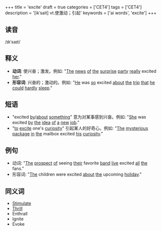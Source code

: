 +++
title = 'excite'
draft = true
categories = ['CET4']
tags = ['CET4']
description = '[ikˈsait] vt.使激动；引起'
keywords = ['ai words', 'excite']
+++

## 读音
/ɪkˈsaɪt/

## 释义
- **动词**: 使兴奋；激发。例如: "[The](/post/the/) [news](/post/news/) [of](/post/of/) [the](/post/the/) [surprise](/post/surprise/) [party](/post/party/) [really](/post/really/) excited [her](/post/her/)."
- **形容词**: 兴奋的；激动的。例如: "[He](/post/he/) was [so](/post/so/) excited [about](/post/about/) [the](/post/the/) [trip](/post/trip/) [that](/post/that/) [he](/post/he/) [could](/post/could/) [hardly](/post/hardly/) [sleep](/post/sleep/)."

## 短语
- "excited [by](/post/by/)/[about](/post/about/) [something](/post/something/)" 意为对某事感到兴奋。例如: "[She](/post/she/) was excited [by](/post/by/) [the](/post/the/) [idea](/post/idea/) [of](/post/of/) [a](/post/a/) [new](/post/new/) [job](/post/job/)."
- "[to](/post/to/) [excite](/post/excite/) one's [curiosity](/post/curiosity/)" 引起某人的好奇心。例如: "[The](/post/the/) [mysterious](/post/mysterious/) [package](/post/package/) [in](/post/in/) [the](/post/the/) mailbox excited [his](/post/his/) [curiosity](/post/curiosity/)."

## 例句
- 动词: "[The](/post/the/) [prospect](/post/prospect/) [of](/post/of/) seeing [their](/post/their/) favorite [band](/post/band/) [live](/post/live/) excited [all](/post/all/) [the](/post/the/) fans."
- 形容词: "[The](/post/the/) children were excited [about](/post/about/) [the](/post/the/) upcoming [holiday](/post/holiday/)."

## 同义词
- [Stimulate](/post/stimulate/)
- [Thrill](/post/thrill/)
- Enthrall
- Ignite
- Evoke

